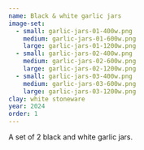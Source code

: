 ```yaml
---
name: Black & white garlic jars
image-set:
  - small: garlic-jars-01-400w.png
    medium: garlic-jars-01-600w.png
    large: garlic-jars-01-1200w.png
  - small: garlic-jars-02-400w.png
    medium: garlic-jars-02-600w.png
    large: garlic-jars-02-1200w.png
  - small: garlic-jars-03-400w.png
    medium: garlic-jars-03-600w.png
    large: garlic-jars-03-1200w.png
clay: white stoneware
year: 2024
order: 1
---
```


A set of 2 black and white garlic jars.